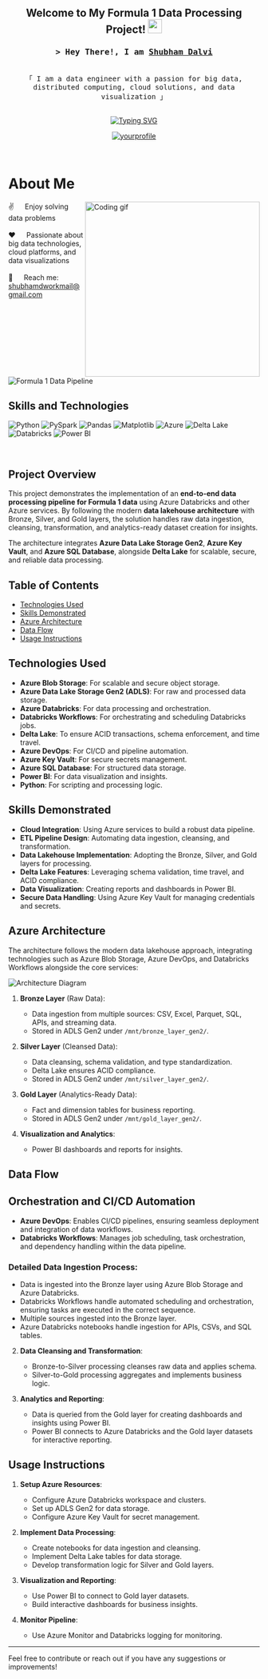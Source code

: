 <h2 align="center">
  Welcome to My Formula 1 Data Processing Project!
  <img src="https://media.giphy.com/media/hvRJCLFzcasrR4ia7z/giphy.gif" width="28">
</h2>

<!-- Intro  -->
<h3 align="center">
        <samp>&gt; Hey There!, I am
                <b><a target="_blank" href="https://yourwebsite.com">Shubham Dalvi</a></b>
        </samp>
</h3>

<p align="center"> 
  <samp>
    <br>
    「 I am a data engineer with a passion for big data, distributed computing, cloud solutions, and data visualization 」
    <br>
    <br>
  </samp>
</p>

<div align="center">
<a href="https://git.io/typing-svg"><img src="https://readme-typing-svg.herokuapp.com?font=Fira+Code&pause=1000&random=false&width=800&lines=Azure+Databricks+%7C+Delta+Lake+%7C+Key+Vault+;ADLS+Gen2+%7C+SQL+Database+%7C+Power+BI;Python+%7C+Snowflake+%7C+Airflow+%7C+DBT;3+yrs+of+Professional+Experience+%7C+Data+Engineer+%40+Accenture;Passionate+Data+Engineer+" alt="Typing SVG" /></a>
</div>


<p align="center">
 <a href="https://www.linkedin.com/in/shubham-dalvi-21603316b" target="_blank">
  <img src="https://img.shields.io/badge/LinkedIn-0077B5?style=for-the-badge&logo=linkedin&logoColor=white" alt="yourprofile"/>
 </a>
</p>
<br />

<!-- About Section -->
# About Me

<p>
 <img align="right" width="350" src="/assets/programmer.gif" alt="Coding gif" />
  
 ✌️ &emsp; Enjoy solving data problems <br/><br/>
 ❤️ &emsp; Passionate about big data technologies, cloud platforms, and data visualizations<br/><br/>
 📧 &emsp; Reach me: shubhamdworkmail@gmail.com<br/><br/>
</p>

<br/>

![Formula 1 Data Pipeline](https://github.com/user-attachments/assets/f1-datapipeline-overview)


## Skills and Technologies

![Python](https://img.shields.io/badge/Python-3776AB?style=for-the-badge&logo=python&logoColor=white)
![PySpark](https://img.shields.io/badge/PySpark-E25A1C?style=for-the-badge&logo=apache-spark&logoColor=white)
![Pandas](https://img.shields.io/badge/Pandas-150458?style=for-the-badge&logo=pandas&logoColor=white)
![Matplotlib](https://img.shields.io/badge/Matplotlib-013243?style=for-the-badge&logo=matplotlib&logoColor=white)
![Azure](https://img.shields.io/badge/Azure-0078D7?style=for-the-badge&logo=microsoft-azure&logoColor=white)
![Delta Lake](https://img.shields.io/badge/Delta%20Lake-01172F?style=for-the-badge&logoColor=white)
![Databricks](https://img.shields.io/badge/Databricks-EA4C89?style=for-the-badge&logo=databricks&logoColor=white)
![Power BI](https://img.shields.io/badge/Power%20BI-F2C811?style=for-the-badge&logo=power-bi&logoColor=black)

<br/>

## Project Overview

This project demonstrates the implementation of an **end-to-end data processing pipeline for Formula 1 data** using Azure Databricks and other Azure services. By following the modern **data lakehouse architecture** with Bronze, Silver, and Gold layers, the solution handles raw data ingestion, cleansing, transformation, and analytics-ready dataset creation for insights.

The architecture integrates **Azure Data Lake Storage Gen2**, **Azure Key Vault**, and **Azure SQL Database**, alongside **Delta Lake** for scalable, secure, and reliable data processing.

## Table of Contents
- [Technologies Used](#technologies-used)
- [Skills Demonstrated](#skills-demonstrated)
- [Azure Architecture](#azure-architecture)
- [Data Flow](#data-flow)
- [Usage Instructions](#usage-instructions)

## Technologies Used
- **Azure Blob Storage**: For scalable and secure object storage.
- **Azure Data Lake Storage Gen2 (ADLS)**: For raw and processed data storage.
- **Azure Databricks**: For data processing and orchestration.
- **Databricks Workflows**: For orchestrating and scheduling Databricks jobs.
- **Delta Lake**: To ensure ACID transactions, schema enforcement, and time travel.
- **Azure DevOps**: For CI/CD and pipeline automation.
- **Azure Key Vault**: For secure secrets management.
- **Azure SQL Database**: For structured data storage.
- **Power BI**: For data visualization and insights.
- **Python**: For scripting and processing logic.

## Skills Demonstrated
- **Cloud Integration**: Using Azure services to build a robust data pipeline.
- **ETL Pipeline Design**: Automating data ingestion, cleansing, and transformation.
- **Data Lakehouse Implementation**: Adopting the Bronze, Silver, and Gold layers for processing.
- **Delta Lake Features**: Leveraging schema validation, time travel, and ACID compliance.
- **Data Visualization**: Creating reports and dashboards in Power BI.
- **Secure Data Handling**: Using Azure Key Vault for managing credentials and secrets.

## Azure Architecture

The architecture follows the modern data lakehouse approach, integrating technologies such as Azure Blob Storage, Azure DevOps, and Databricks Workflows alongside the core services:

![Architecture Diagram](https://github.com/user-attachments/assets/f1-architecture-diagram.png)

1. **Bronze Layer** (Raw Data):
   - Data ingestion from multiple sources: CSV, Excel, Parquet, SQL, APIs, and streaming data.
   - Stored in ADLS Gen2 under `/mnt/bronze_layer_gen2/`.

2. **Silver Layer** (Cleansed Data):
   - Data cleansing, schema validation, and type standardization.
   - Delta Lake ensures ACID compliance.
   - Stored in ADLS Gen2 under `/mnt/silver_layer_gen2/`.

3. **Gold Layer** (Analytics-Ready Data):
   - Fact and dimension tables for business reporting.
   - Stored in ADLS Gen2 under `/mnt/gold_layer_gen2/`.

4. **Visualization and Analytics**:
   - Power BI dashboards and reports for insights.

## Data Flow

## Orchestration and CI/CD Automation
- **Azure DevOps**: Enables CI/CD pipelines, ensuring seamless deployment and integration of data workflows.
- **Databricks Workflows**: Manages job scheduling, task orchestration, and dependency handling within the data pipeline.

### Detailed Data Ingestion Process:
   - Data is ingested into the Bronze layer using Azure Blob Storage and Azure Databricks.
   - Databricks Workflows handle automated scheduling and orchestration, ensuring tasks are executed in the correct sequence.
   - Multiple sources ingested into the Bronze layer.
   - Azure Databricks notebooks handle ingestion for APIs, CSVs, and SQL tables.

2. **Data Cleansing and Transformation**:
   - Bronze-to-Silver processing cleanses raw data and applies schema.
   - Silver-to-Gold processing aggregates and implements business logic.

3. **Analytics and Reporting**:
   - Data is queried from the Gold layer for creating dashboards and insights using Power BI.
   - Power BI connects to Azure Databricks and the Gold layer datasets for interactive reporting.

## Usage Instructions
1. **Setup Azure Resources**:
   - Configure Azure Databricks workspace and clusters.
   - Set up ADLS Gen2 for data storage.
   - Configure Azure Key Vault for secret management.

2. **Implement Data Processing**:
   - Create notebooks for data ingestion and cleansing.
   - Implement Delta Lake tables for data storage.
   - Develop transformation logic for Silver and Gold layers.

3. **Visualization and Reporting**:
   - Use Power BI to connect to Gold layer datasets.
   - Build interactive dashboards for business insights.

4. **Monitor Pipeline**:
   - Use Azure Monitor and Databricks logging for monitoring.

---

Feel free to contribute or reach out if you have any suggestions or improvements!
